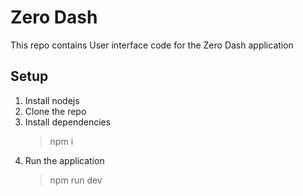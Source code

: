 # Zero Dash

This repo contains User interface code for the Zero Dash application

## Setup

1. Install nodejs
2. Clone the repo
3. Install dependencies
    > npm i
4. Run the application
    > npm run dev